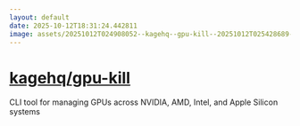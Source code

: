 ```yaml
---
layout: default
date: 2025-10-12T18:31:24.442811
image: assets/20251012T024908052--kagehq--gpu-kill--20251012T025428689--cropped.png
---
```


# [kagehq/gpu-kill](https://github.com/kagehq/gpu-kill)

CLI tool for managing GPUs across NVIDIA, AMD, Intel, and Apple Silicon systems
